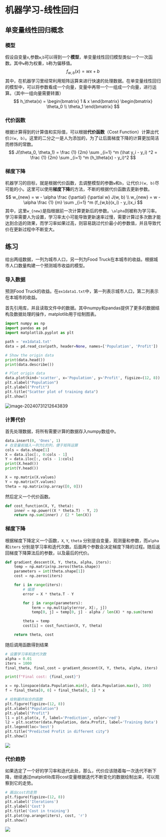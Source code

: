 # 机器学习-线性回归

## 单变量线性回归概念

### 模型

假设自变量`x`,参数`w`,`b`可以得到一个**模型**，单变量线性回归模型类似一个一次函数。其中`w`称为权重，`b`称为偏移值。
$$
f_{w,b}(x) = wx + b
$$
其中，在机器学习里经常利用矩阵运算来进行快速的处理数据。在单变量线性回归的模型中，可以将参数看成一个向量，变量中再带一个一组成一个向量，进行运算。（其中一组向量需要转置）
$$
h_\theta(x) = \begin{bmatrix} 1 & x \end{bmatrix} \begin{bmatrix} \theta_0 \\ \theta_1 \end{bmatrix}
$$

### 代价函数

根据计算得到的计算值和实际值，可以根据**代价函数**（Cost Function）计算出代价`J(w, b)`。这里的二分之一是人为添加的，为了让后面梯度下降的计算更加简洁而修饰的常数。
$$
J(\theta_0, \theta_1) = \frac {1} {2m} \sum _{i=1} ^m (\hat y_i - y_i) ^2 = \frac {1} {2m} \sum _{i=1} ^m (h_\theta(x) - y_i)^2
$$

### 梯度下降

机器学习的目标，就是根据代价函数，去调整模型的参数`w`和`b`，让代价`J(w, b)`尽可能的小。这里可以使用**梯度下降**的方法，不断的根据代价函数去更新参数。
$$
w_{new} = w - \alpha \frac {\partial} {\partial w} J(w, b) \\
w_{new} = w - \alpha \frac {1} {m} \sum _{i=1} ^m (f_{w,b}(x_i) - y_i)x_i
$$
其中，这里`w_{new}`是指根据前一次计算更新后的参数。`\alpha`则被称为学习率。学习率需要人为设置，学习率太小可能导致更新速率过慢，需要计算过多次数才能达到合适的效果，而学习率如果过高，则容易跳过代价最小的参数值，并且导致代价在更新过程中不断变大。

## 练习

给出两组数据，一列为城市人口，另一列为Food Truck在本城市的收益。根据城市人口数量构建一个预测城市收益的模型。

### 导入数据

预测Food Truck的收益。在`ex1data1.txt`中，第一列表示城市人口，第二列表示在本城市的收益。

首先引用库，并且读取文件中的数据。其中numpy和pandas提供了更多的数据结构及数据处理的操作，matplotlib用于绘制图表。

```python
import numpy as np
import pandas as pd
import matplotlib.pyplot as plt

path = 'ex1data1.txt'
data = pd.read_csv(path, header=None, names=['Population', 'Profit'])

# Show the origin data
print(data.head())
print(data.describe())

# Plot origin data
data.plot(kind='scatter', x='Population', y='Profit', figsize=(12, 8))
plt.xlabel("Population")
plt.ylabel("Profit")
plt.title("Scatter plot of training data")
plt.show()
```

![image-20240731212643839](../img/25.png)

### 计算代价

首先处理数据，将所有需要计算的数据存入numpy数组中。

```python
data.insert(0, 'Ones', 1)
# 在变量前插入一列为1的列，便于矩阵运算
cols = data.shape[1]
X = data.iloc[:, 0:cols - 1]
Y = data.iloc[:, cols - 1:cols]
print(X.head())
print(Y.head())

X = np.matrix(X.values)
Y = np.matrix(Y.values)
theta = np.matrix(np.array([0, 0]))
```

然后定义一个代价函数。

```python
def cost_function(X, Y, theta):
    inner = np.power((X * theta.T) - Y, 2)
    return np.sum(inner) / (2 * len(X))
```

### 梯度下降

根据梯度下降定义一个函数，`X`, `Y`, `theta` 分别是自变量，观测量和参数，而`alpha` 和`iters` 分别是学习率和迭代次数。后面两个参数会决定梯度下降的过程。随后返回梯度下降算法后的参数，以及最后的代价。

```python
def gradient_descent(X, Y, theta, alpha, iters):
    temp = np.matrix(np.zeros(theta.shape))
    parameters = int(theta.shape[1])
    cost = np.zeros(iters)

    for i in range(iters):
        # 偏差
        error = X * theta.T - Y

        for j in range(parameters):
            term = np.multiply(error, X[:, j])
            temp[0, j] = temp[0, j] - alpha / len(X) * np.sum(term)

        theta = temp
        cost[i] = cost_function(X, Y, theta)

    return theta, cost
```

随后调用函数得到结果

```python
# 设置学习率和迭代次数
alpha = 0.01
iters = 1000
final_theta, final_cost = gradient_descent(X, Y, theta, alpha, iters)

print(f"Final cost: {final_cost}")

x = np.linspace(data.Population.min(), data.Population.max(), 100)
f = final_theta[0, 0] + final_theta[0, 1] * x

# 绘制最终拟合的函数
plt.figure(figsize=(12, 8))
plt.xlabel("Population")
plt.ylabel("Profit")
l1 = plt.plot(x, f, label='Prediction', color='red')
l2 = plt.scatter(data.Population, data.Profit, label='Training Data')
plt.legend(loc='best')
plt.title("Predicted Profit in different city")
plt.show()
```

![](../img/26.png)

### 代价趋势

如果选定了一个好的学习率和迭代此处，那么，代价应该随着每一次迭代不断下降，继续通过matplotlib库将cost变量根据迭代不断变化的数据绘制出来，可以观察到它的走势。

```python
# 画出cost的走势
plt.figure(figsize=(12, 8))
plt.xlabel('Iterations')
plt.ylabel('Cost')
plt.title('Cost in training')
plt.plot(np.arange(iters), cost, 'r')
plt.show()
```

![](../img/27.png)